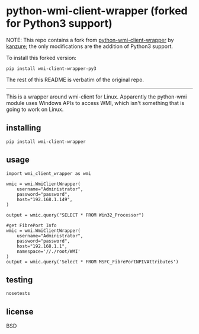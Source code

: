# python-wmi-client-wrapper (forked for Python3 support)

NOTE: This repo contains a fork from [python-wmi-client-wrapper](https://github.com/kanzure/python-wmi-client-wrapper)
by [kanzure](https://github.com/kanzure); the only modifications are the addition of Python3 support.

To install this forked version:

```
pip install wmi-client-wrapper-py3
```

The rest of this README is verbatim of the original repo.

---

This is a wrapper around wmi-client for Linux. Apparently the python-wmi module
uses Windows APIs to access WMI, which isn't something that is going to work on
Linux.

## installing

```
pip install wmi-client-wrapper
```

## usage

```
import wmi_client_wrapper as wmi

wmic = wmi.WmiClientWrapper(
    username="Administrator",
    password="password",
    host="192.168.1.149",
)

output = wmic.query("SELECT * FROM Win32_Processor")

#get FibrePort Info
wmic = wmi.WmiClientWrapper(
    username="Administrator",
    password="password",
    host="192.168.1.1",
    namespace='//./root/WMI'
)
output = wmic.query('Select * FROM MSFC_FibrePortNPIVAttributes')

```

## testing

```
nosetests
```

## license

BSD
